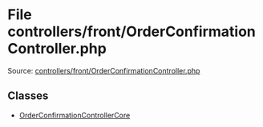 File controllers/front/OrderConfirmationController.php
=========

Source: [controllers/front/OrderConfirmationController.php](https://github.com/PrestaShop/PrestaShop/blob/1.5.0.13/controllers/front/OrderConfirmationController.php)


Classes
-------

* [OrderConfirmationControllerCore](class.OrderConfirmationControllerCore.md)

